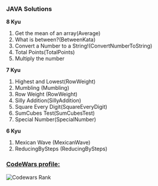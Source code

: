 ### JAVA Solutions

<b>8 Kyu</b>
<ol>
  <li>Get the mean of an array(Average)</li>
  <li>What is between?(BetweenKata)</li>
  <li>Convert a Number to a String!(ConvertNumberToString)</li>
  <li>Total Points(TotalPoints)</li>
  <li>Multiply the number</li>
</ol>
<b>7 Kyu</b>
<ol>
  <li>Highest and Lowest(RowWeight)</li>
  <li>Mumbling (Mumbling)</li>
  <li>Row Weight (RowWeight)</li>
  <li>Silly Addition(SillyAddition)</li>
  <li>Square Every Digit(SquareEveryDigit)</li>
  <li>SumCubes Test(SumCubesTest)</li>
  <li>Special Number(SpecialNumber)</li>  
</ol>
<b>6 Kyu</b>
<ol>
  <li>Mexican Wave (MexicanWave)</li>
  <li>ReducingBySteps (ReducingBySteps)</li>
</ol>

### [CodeWars profile:](https://www.codewars.com/users/OvidioMiranda)

![Codewars Rank](https://www.codewars.com/users/OvidioMiranda/badges/large)




